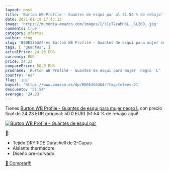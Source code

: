 ```yaml
---
layout: post
title: 'Burton WB Profile - Guantes de esquí par al 51.54 % de rebaja'
date: 2021-01-19 17:43:13
image: 'https://m.media-amazon.com/images/I/31xT7zaMH5L._SL200_.jpg'
comments: true
category: ofertas
author: ring
slug: 'B00E3S6UA4-es Burton WB Profile - Guantes de esquí para mujer negro L'
tags: [ 'guantes', ]
actualPrice: 24.23 EUR
currency: EUR
price: 24.23
comparePrice: 50.0 EUR
prodname: 'Burton WB Profile - Guantes de esquí para mujer  negro  L'
country: 'es'
flag: '🇪🇸'
buyurl: 'https://www.amazon.es/dp/B00E3S6UA4/?tag=tolees-21'
descuento: '51.54'
average: '24.23'
---
```


Tienes [Burton WB Profile - Guantes de esquí para mujer  negro  L](https://www.amazon.es/dp/B00E3S6UA4/?tag=tolees-21) con precio final de  24.23 EUR (original: 50.0 EUR) (51.54 %  de rebaja) aqui!

[![Burton WB Profile - Guantes de esquí par](https://m.media-amazon.com/images/I/31xT7zaMH5L._SL200_.jpg)](https://www.amazon.es/dp/B00E3S6UA4/?tag=tolees-21)

🔎:

- Tejido DRYRIDE Durashell de 2-Capas
- Aislante thermacore
- Diseño pre-curvado

[🛒 Comprar!!!](https://www.amazon.es/dp/B00E3S6UA4/?tag=tolees-21)
